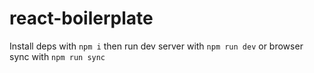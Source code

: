 # react-boilerplate

Install deps with `npm i` then run dev server with `npm run dev` or browser sync with `npm run sync` 